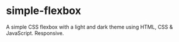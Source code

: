 # simple-flexbox

A simple CSS flexbox with a light and dark theme using HTML, CSS & JavaScript. Responsive.

